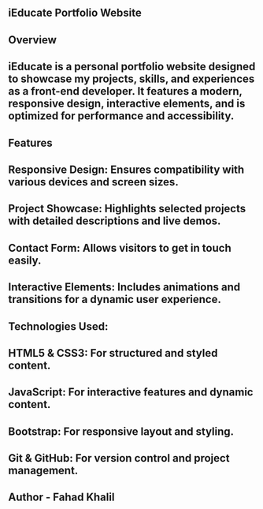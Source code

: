 ## iEducate Portfolio Website
## Overview

## iEducate is a personal portfolio website designed to showcase my projects, skills, and experiences as a front-end developer. It features a modern, responsive design, interactive elements, and is optimized for performance and accessibility.

## Features
## Responsive Design: Ensures compatibility with various devices and screen sizes.
## Project Showcase: Highlights selected projects with detailed descriptions and live demos.
## Contact Form: Allows visitors to get in touch easily.
## Interactive Elements: Includes animations and transitions for a dynamic user experience. 

## Technologies Used:

## HTML5 & CSS3: For structured and styled content.
## JavaScript: For interactive features and dynamic content.
## Bootstrap: For responsive layout and styling.
## Git & GitHub: For version control and project management.

## Author - Fahad Khalil